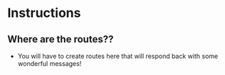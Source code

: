 # Instructions

## Where are the routes??
- You will have to create routes here that will respond back with some wonderful messages!